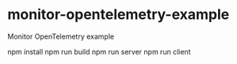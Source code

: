 # monitor-opentelemetry-example
Monitor OpenTelemetry example


npm install
npm run build
npm run server
npm run client